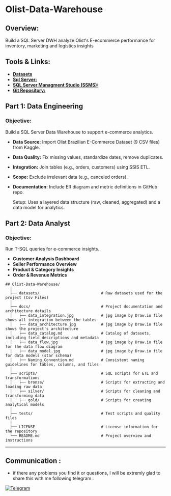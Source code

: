 # Olist-Data-Warehouse
## **Overview:**
Build  a SQL Server DWH analyze Olist's E-ecommerce performance for inventory, marketing and logistics insights

## **Tools & Links:**
- **[Datasets](https://www.kaggle.com/datasets/olistbr/brazilian-ecommerce)** 
- **[Sql Server:](https://www.microsoft.com/en-us/sql-server/sql-server-downloads)**
- **[SQL Server Managment Studio (SSMS):](https://learn.microsoft.com/en-us/sql/ssms/download-sql-server-management-studio-ssms?view=sql-server-ver16)**
- **[Git Repository:](https://github.com/abderrhmane2145/Olist-Data-Warehouse)**

## **Part 1: Data Engineering**
### **Objective:** 
Build a SQL Server Data Warehouse to support e-commerce analytics.
- **Data Source:** Import Olist Brazilian E-Commerce Dataset (9 CSV files) from Kaggle.
- **Data Quality:** Fix missing values, standardize dates, remove duplicates.
- **Integration:** Join tables (e.g., orders, customers) using SSIS ETL.
- **Scope:** Exclude irrelevant data (e.g., canceled orders).
- **Documentation:** Include ER diagram and metric definitions in GitHub repo.

	Setup: Uses a layered data structure (raw, cleaned, aggregated) and a data model for analytics.

## **Part 2: Data Analyst**
### **Objective:** 
Run T-SQL queries for e-commerce insights.

- **Customer Analysis Dashboard** 
- **Seller Performance Overview** 
- **Product & Category Insights** 
- **Order & Revenue Metrics** 

```
## Olist-Data-Warehouse/
  │
  ├── datasets/                           # Raw datasets used for the project (Csv Files)
  │
  ├── docs/                               # Project documentation and architecture details
  │   ├── data_integration.jpg            # jpg image by Draw.io file shows all integration between the tables
  │   ├── data_architecture.jpg           # jpg image by Draw.io file shows the project's architecture
  │   ├── data_catalog.md                 # Catalog of datasets, including field descriptions and metadata
  │   ├── data_flow.jpg                   # jpg image by Draw.io file for the data flow diagram
  │   ├── data_model.jpg                  # jpg image by Draw.io file for data models (star schema)
  │   ├── Naming_Convention.md            # Consistent naming guidelines for tables, columns, and files
  │
  ├── scripts/                            # SQL scripts for ETL and transformations
  │   ├── bronze/                         # Scripts for extracting and loading raw data
  │   ├── silver/                         # Scripts for cleaning and transforming data
  │   ├── gold/                           # Scripts for creating analytical models
  │
  ├── tests/                              # Test scripts and quality files
  |
  ├── LICENSE                             # License information for the repository
  └── README.md                           # Project overview and instructions
```
---

## Communication :
- if there any problems you find it or questions, I will be extremly glad to share this with me following telegram :

[![Telegram](https://img.shields.io/badge/Telegram-2CA5E0?style=for-the-badge&logo=telegram&logoColor=white)](https://t.me/Abderhh)


